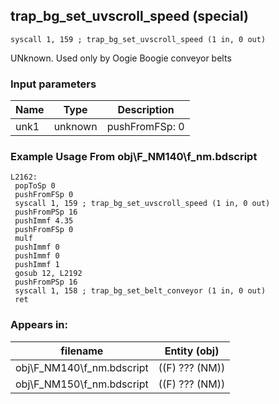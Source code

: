 ## trap_bg_set_uvscroll_speed (special)

`syscall 1, 159 ; trap_bg_set_uvscroll_speed (1 in, 0 out)`

UNknown. Used only by Oogie Boogie conveyor belts

### Input parameters
| Name | Type | Description
|------|------|------------
| unk1   | unknown   | pushFromFSp: 0


### Example Usage From obj\F_NM140\f_nm.bdscript
```plaintext
L2162:
 popToSp 0
 pushFromFSp 0
 syscall 1, 159 ; trap_bg_set_uvscroll_speed (1 in, 0 out)
 pushFromPSp 16
 pushImmf 4.35
 pushFromFSp 0
 mulf 
 pushImmf 0
 pushImmf 0
 pushImmf 1
 gosub 12, L2192
 pushFromPSp 16
 syscall 1, 158 ; trap_bg_set_belt_conveyor (1 in, 0 out)
 ret
```


### Appears in:
| filename | Entity (obj)
|----------|-------------
| obj\F_NM140\f_nm.bdscript       | ((F) ??? (NM))          
| obj\F_NM150\f_nm.bdscript       | ((F) ??? (NM))          



